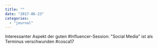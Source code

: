 ```yaml
---
title: ""
date: "2017-06-23"
categories: 
  - "journal"
---
```


Interessanter Aspekt der guten #Influencer-Session: "Social Media" ist als Terminus verschwunden #cosca17
